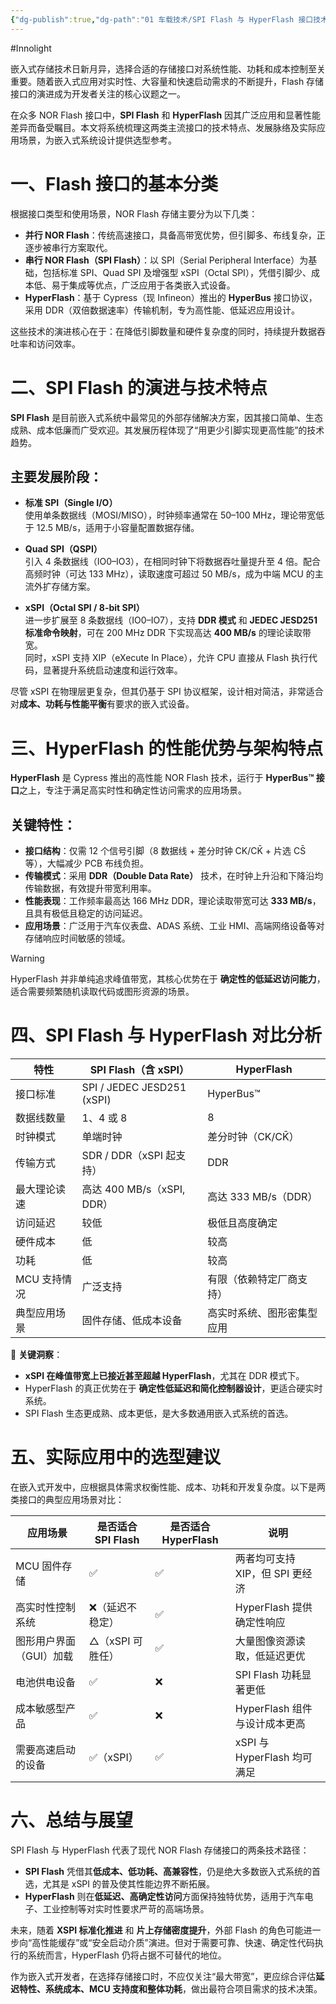 ```yaml
---
{"dg-publish":true,"dg-path":"01 车载技术/SPI Flash 与 HyperFlash 接口技术对比：嵌入式存储选型指南.md","permalink":"/01 车载技术/SPI Flash 与 HyperFlash 接口技术对比：嵌入式存储选型指南/","created":"2025-05-29T17:17:17.869+08:00","updated":"2025-10-21T14:50:48.515+08:00"}
---
```


#Innolight

嵌入式存储技术日新月异，选择合适的存储接口对系统性能、功耗和成本控制至关重要。随着嵌入式应用对实时性、大容量和快速启动需求的不断提升，Flash 存储接口的演进成为开发者关注的核心议题之一。

在众多 NOR Flash 接口中，**SPI Flash** 和 **HyperFlash** 因其广泛应用和显著性能差异而备受瞩目。本文将系统梳理这两类主流接口的技术特点、发展脉络及实际应用场景，为嵌入式系统设计提供选型参考。

# 一、Flash 接口的基本分类

根据接口类型和使用场景，NOR Flash 存储主要分为以下几类：

- **并行 NOR Flash**：传统高速接口，具备高带宽优势，但引脚多、布线复杂，正逐步被串行方案取代。
- **串行 NOR Flash（SPI Flash）**：以 SPI（Serial Peripheral Interface）为基础，包括标准 SPI、Quad SPI 及增强型 xSPI（Octal SPI），凭借引脚少、成本低、易于集成等优点，广泛应用于各类嵌入式设备。
- **HyperFlash**：基于 Cypress（现 Infineon）推出的 **HyperBus** 接口协议，采用 DDR（双倍数据速率）传输机制，专为高性能、低延迟应用设计。

这些技术的演进核心在于：在降低引脚数量和硬件复杂度的同时，持续提升数据吞吐率和访问效率。

# 二、SPI Flash 的演进与技术特点

**SPI Flash** 是目前嵌入式系统中最常见的外部存储解决方案，因其接口简单、生态成熟、成本低廉而广受欢迎。其发展历程体现了“用更少引脚实现更高性能”的技术趋势。

## 主要发展阶段：

- **标准 SPI（Single I/O）**  
  使用单条数据线（MOSI/MISO），时钟频率通常在 50–100 MHz，理论带宽低于 12.5 MB/s，适用于小容量配置数据存储。

- **Quad SPI（QSPI）**  
  引入 4 条数据线（IO0–IO3），在相同时钟下将数据吞吐量提升至 4 倍。配合高频时钟（可达 133 MHz），读取速度可超过 50 MB/s，成为中端 MCU 的主流外扩存储方案。

- **xSPI（Octal SPI / 8-bit SPI）**  
  进一步扩展至 8 条数据线（IO0–IO7），支持 **DDR 模式** 和 **JEDEC JESD251 标准命令映射**，可在 200 MHz DDR 下实现高达 **400 MB/s** 的理论读取带宽。  
  同时，xSPI 支持 XIP（eXecute In Place），允许 CPU 直接从 Flash 执行代码，显著提升系统启动速度和运行效率。

尽管 xSPI 在物理层更复杂，但其仍基于 SPI 协议框架，设计相对简洁，非常适合对**成本、功耗与性能平衡**有要求的嵌入式设备。

# 三、HyperFlash 的性能优势与架构特点

**HyperFlash** 是 Cypress 推出的高性能 NOR Flash 技术，运行于 **HyperBus™ 接口**之上，专注于满足高实时性和确定性访问需求的应用场景。

## 关键特性：

- **接口结构**：仅需 12 个信号引脚（8 数据线 + 差分时钟 CK/CK̄ + 片选 CS̄ 等），大幅减少 PCB 布线负担。
- **传输模式**：采用 **DDR（Double Data Rate）** 技术，在时钟上升沿和下降沿均传输数据，有效提升带宽利用率。
- **性能表现**：工作频率最高达 166 MHz DDR，理论读取带宽可达 **333 MB/s**，且具有极低且稳定的访问延迟。
- **应用场景**：广泛用于汽车仪表盘、ADAS 系统、工业 HMI、高端网络设备等对存储响应时间敏感的领域。


> [!WARNING]
> HyperFlash 并非单纯追求峰值带宽，其核心优势在于 **确定性的低延迟访问能力**，适合需要频繁随机读取代码或图形资源的场景。

# 四、SPI Flash 与 HyperFlash 对比分析

| 特性             | SPI Flash（含 xSPI）        | HyperFlash                  |
|------------------|----------------------------|-----------------------------|
| 接口标准         | SPI / JEDEC JESD251 (xSPI) | HyperBus™                   |
| 数据线数量       | 1、4 或 8                  | 8                           |
| 时钟模式         | 单端时钟                   | 差分时钟（CK/CK̄）           |
| 传输方式         | SDR / DDR（xSPI 起支持）   | DDR                         |
| 最大理论读速     | 高达 400 MB/s（xSPI, DDR） | 高达 333 MB/s（DDR）        |
| 访问延迟         | 较低                       | 极低且高度确定              |
| 硬件成本         | 低                         | 较高                        |
| 功耗             | 低                         | 较高                        |
| MCU 支持情况     | 广泛支持                   | 有限（依赖特定厂商支持）    |
| 典型应用场景     | 固件存储、低成本设备       | 高实时系统、图形密集型应用  |

📌 **关键洞察**：
- **xSPI 在峰值带宽上已接近甚至超越 HyperFlash**，尤其在 DDR 模式下。
- HyperFlash 的真正优势在于 **确定性低延迟和简化控制器设计**，更适合硬实时系统。
- SPI Flash 生态更成熟、成本更低，是大多数通用嵌入式系统的首选。

# 五、实际应用中的选型建议

在嵌入式开发中，应根据具体需求权衡性能、成本、功耗和开发复杂度。以下是两类接口的典型应用场景对比：

| 应用场景           | 是否适合 SPI Flash | 是否适合 HyperFlash | 说明 |
|--------------------|--------------------|----------------------|------|
| MCU 固件存储       | ✅                 | ✅                   | 两者均可支持 XIP，但 SPI 更经济 |
| 高实时性控制系统   | ❌（延迟不稳定）     | ✅                   | HyperFlash 提供确定性响应 |
| 图形用户界面（GUI）加载 | △（xSPI 可胜任）   | ✅                   | 大量图像资源读取，低延迟更优 |
| 电池供电设备       | ✅                 | ❌                   | SPI Flash 功耗显著更低 |
| 成本敏感型产品     | ✅                 | ❌                   | HyperFlash 组件与设计成本更高 |
| 需要高速启动的设备 | ✅（xSPI）          | ✅                   | xSPI 与 HyperFlash 均可满足 |

# 六、总结与展望

SPI Flash 与 HyperFlash 代表了现代 NOR Flash 存储接口的两条技术路径：

- **SPI Flash** 凭借其**低成本、低功耗、高兼容性**，仍是绝大多数嵌入式系统的首选，尤其是 xSPI 的普及使其性能边界不断拓展。
- **HyperFlash** 则在**低延迟、高确定性访问**方面保持独特优势，适用于汽车电子、工业控制等对实时性要求严苛的高端场景。

未来，随着 **XSPI 标准化推进** 和 **片上存储密度提升**，外部 Flash 的角色可能进一步向“高性能缓存”或“安全启动介质”演进。但对于需要可靠、快速、确定性代码执行的系统而言，HyperFlash 仍将占据不可替代的地位。

作为嵌入式开发者，在选择存储接口时，不应仅关注“最大带宽”，更应综合评估**延迟特性、系统成本、MCU 支持度和整体功耗**，做出最符合项目需求的技术决策。